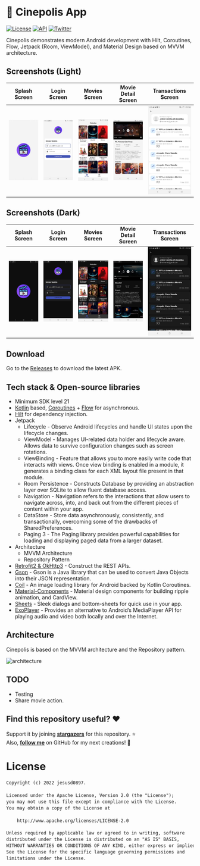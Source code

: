 🎥 Cinepolis App
============

[![License](https://img.shields.io/badge/License-Apache%202.0-blue.svg)](https://opensource.org/licenses/Apache-2.0)
<a href="https://android-arsenal.com/api?level=21"><img alt="API" src="https://img.shields.io/badge/API-21%2B-brightgreen.svg?style=flat"/></a>
[![Twitter](https://img.shields.io/badge/Twitter-@jdsdhp-9C27B0.svg)](https://twitter.com/jdsdhp)

Cinepolis demonstrates modern Android development with Hilt, Coroutines, Flow, Jetpack (Room, ViewModel), and Material Design based on MVVM architecture.

## Screenshots (Light)

Splash Screen | Login Screen | Movies Screen | Movie Detail Screen | Transactions Screen
:-:|:-:|:-:|:-:|:-:
![](art/art-01.jpg) | ![](art/art-02.jpg) | ![](art/art-03.jpg) | ![](art/art-04.jpg) | ![](art/art-05.jpg)

## Screenshots (Dark)

Splash Screen | Login Screen | Movies Screen | Movie Detail Screen | Transactions Screen
:-:|:-:|:-:|:-:|:-:
![](art/art-01-dark.jpg) | ![](art/art-02-dark.jpg) | ![](art/art-03-dark.jpg) | ![](art/art-04-dark.jpg) | ![](art/art-05-dark.jpg)

## Download
Go to the [Releases](https://github.com/jdsdhp/cinepolis-apk/releases) to download the latest APK.

## Tech stack & Open-source libraries
- Minimum SDK level 21
- [Kotlin](https://kotlinlang.org/) based, [Coroutines](https://github.com/Kotlin/kotlinx.coroutines) + [Flow](https://kotlin.github.io/kotlinx.coroutines/kotlinx-coroutines-core/kotlinx.coroutines.flow/) for asynchronous.
- [Hilt](https://dagger.dev/hilt/) for dependency injection.
- Jetpack
    - Lifecycle - Observe Android lifecycles and handle UI states upon the lifecycle changes.
    - ViewModel - Manages UI-related data holder and lifecycle aware. Allows data to survive configuration changes such as screen rotations.
    - ViewBinding -  Feature that allows you to more easily write code that interacts with views. Once view binding is enabled in a module, it generates a binding class for each XML layout file present in that module.
    - Room Persistence - Constructs Database by providing an abstraction layer over SQLite to allow fluent database access.
    - Navigation - Navigation refers to the interactions that allow users to navigate across, into, and back out from the different pieces of content within your app.
    - DataStore - Store data asynchronously, consistently, and transactionally, overcoming some of the drawbacks of SharedPreferences.
    - Paging 3 - The Paging library provides powerful capabilities for loading and displaying paged data from a larger dataset.
- Architecture
    - MVVM Architecture
    - Repository Pattern
- [Retrofit2 & OkHttp3](https://github.com/square/retrofit) - Construct the REST APIs.
- [Gson](https://github.com/google/gson/) - Gson is a Java library that can be used to convert Java Objects into their JSON representation.
- [Coil](https://github.com/coil-kt/coil) - An image loading library for Android backed by Kotlin Coroutines.
- [Material-Components](https://github.com/material-components/material-components-android) - Material design components for building ripple animation, and CardView.
- [Sheets](https://github.com/maxkeppeler/sheets) - Sleek dialogs and bottom-sheets for quick use in your app.
- [ExoPlayer](https://github.com/google/ExoPlayer) - Provides an alternative to Android’s MediaPlayer API for playing audio and video both locally and over the Internet.

## Architecture
Cinepolis is based on the MVVM architecture and the Repository pattern.

![architecture](https://user-images.githubusercontent.com/24237865/77502018-f7d36000-6e9c-11ea-92b0-1097240c8689.png)

## TODO
- Testing
- Share movie action.

## Find this repository useful? :heart:
Support it by joining __[stargazers](https://github.com/jdsdhp/cinepolis-apk/stargazers)__ for this repository. :star: <br>
Also, __[follow me](https://github.com/jdsdhp)__ on GitHub for my next creations! 🤩

# License
```xml
Copyright (c) 2022 jesusd0897.

Licensed under the Apache License, Version 2.0 (the "License");
you may not use this file except in compliance with the License.
You may obtain a copy of the License at

    http://www.apache.org/licenses/LICENSE-2.0

Unless required by applicable law or agreed to in writing, software
distributed under the License is distributed on an "AS IS" BASIS,
WITHOUT WARRANTIES OR CONDITIONS OF ANY KIND, either express or implied.
See the License for the specific language governing permissions and
limitations under the License.
```